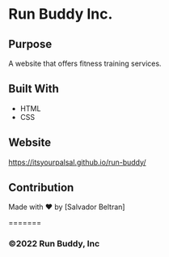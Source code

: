# Run Buddy Inc.


## Purpose
A website that offers fitness training services. 

## Built With
* HTML
* CSS

## Website
https://itsyourpalsal.github.io/run-buddy/

## Contribution
Made with ❤️ by [Salvador Beltran]


=======
### ©️2022 Run Buddy, Inc 
